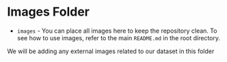# Images Folder

- `images` - You can place all images here to keep the repository clean. To see how to use images, refer to the main `README.md` in the root directory.

We will be adding any external images related to our dataset in this folder